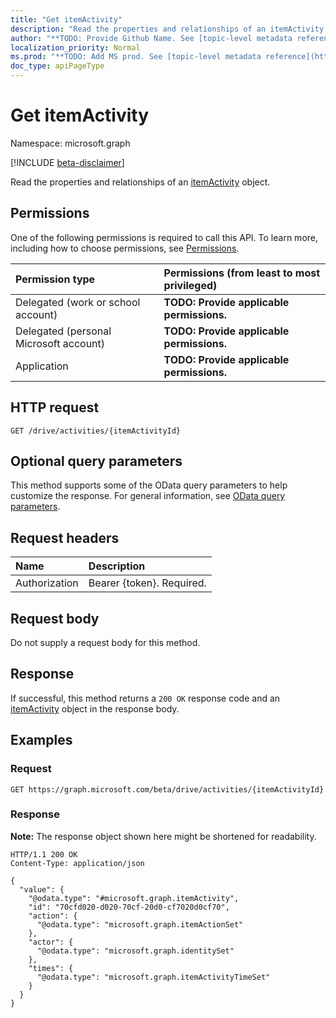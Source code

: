 ```yaml
---
title: "Get itemActivity"
description: "Read the properties and relationships of an itemActivity object."
author: "**TODO: Provide Github Name. See [topic-level metadata reference](https://msgo.azurewebsites.net/add/document/guidelines/metadata.html#topic-level-metadata)**"
localization_priority: Normal
ms.prod: "**TODO: Add MS prod. See [topic-level metadata reference](https://msgo.azurewebsites.net/add/document/guidelines/metadata.html#topic-level-metadata)**"
doc_type: apiPageType
---
```


# Get itemActivity
Namespace: microsoft.graph

[!INCLUDE [beta-disclaimer](../../includes/beta-disclaimer.md)]

Read the properties and relationships of an [itemActivity](../resources/itemactivity.md) object.

## Permissions
One of the following permissions is required to call this API. To learn more, including how to choose permissions, see [Permissions](/graph/permissions-reference).

|Permission type|Permissions (from least to most privileged)|
|:---|:---|
|Delegated (work or school account)|**TODO: Provide applicable permissions.**|
|Delegated (personal Microsoft account)|**TODO: Provide applicable permissions.**|
|Application|**TODO: Provide applicable permissions.**|

## HTTP request

<!-- {
  "blockType": "ignored"
}
-->
``` http
GET /drive/activities/{itemActivityId}
```

## Optional query parameters
This method supports some of the OData query parameters to help customize the response. For general information, see [OData query parameters](/graph/query-parameters).

## Request headers
|Name|Description|
|:---|:---|
|Authorization|Bearer {token}. Required.|

## Request body
Do not supply a request body for this method.

## Response

If successful, this method returns a `200 OK` response code and an [itemActivity](../resources/itemactivity.md) object in the response body.

## Examples

### Request
<!-- {
  "blockType": "request",
  "name": "get_itemactivity"
}
-->
``` http
GET https://graph.microsoft.com/beta/drive/activities/{itemActivityId}
```


### Response
**Note:** The response object shown here might be shortened for readability.
<!-- {
  "blockType": "response",
  "truncated": true,
  "@odata.type": "microsoft.graph.itemActivity"
}
-->
``` http
HTTP/1.1 200 OK
Content-Type: application/json

{
  "value": {
    "@odata.type": "#microsoft.graph.itemActivity",
    "id": "70cfd020-d020-70cf-20d0-cf7020d0cf70",
    "action": {
      "@odata.type": "microsoft.graph.itemActionSet"
    },
    "actor": {
      "@odata.type": "microsoft.graph.identitySet"
    },
    "times": {
      "@odata.type": "microsoft.graph.itemActivityTimeSet"
    }
  }
}
```

